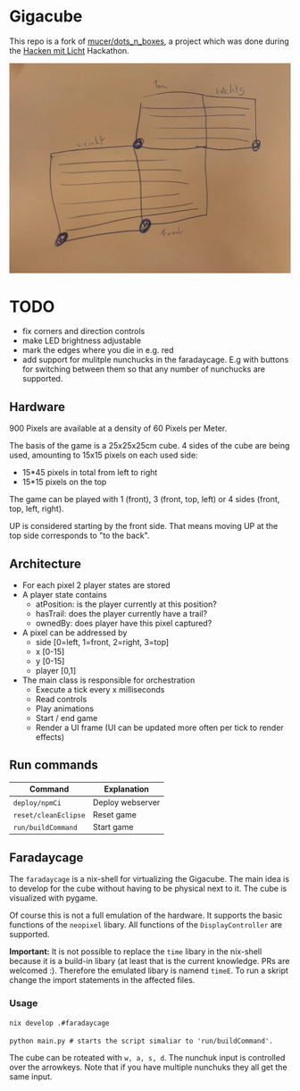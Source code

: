 # Gigacube

This repo is a fork of [mucer/dots_n_boxes](https://github.com/mucer/dots_n_boxes), a project which was done during the [Hacken mit Licht](https://hacken-mit-licht.de) Hackathon.

<p>
<img src="images/SystemOverview.jpg" alt="SystemOverview">
</p>

# TODO
- fix corners and direction controls
- make LED brightness adjustable
- mark the edges where you die in e.g. red
- add support for mulitple nunchucks in the faradaycage. E.g with buttons for switching between them so that any number of nunchucks are supported.

## Hardware

900 Pixels are available at a density of 60 Pixels per Meter.

The basis of the game is a 25x25x25cm cube. 4 sides of the cube are being used, amounting to 15x15 pixels on each used side:

- 15\*45 pixels in total from left to right
- 15\*15 pixels on the top

The game can be played with 1 (front), 3 (front, top, left) or 4 sides (front, top, left, right).

UP is considered starting by the front side. That means moving UP at the top side corresponds to "to the back".

## Architecture

- For each pixel 2 player states are stored
- A player state contains
  - atPosition: is the player currently at this position?
  - hasTrail: does the player currently have a trail?
  - ownedBy: does player have this pixel captured?
- A pixel can be addressed by 
  - side [0=left, 1=front, 2=right, 3=top]
  - x [0-15]
  - y [0-15]
  - player [0,1]
- The main class is responsible for orchestration
  - Execute a tick every x milliseconds
  - Read controls
  - Play animations
  - Start / end game
  - Render a UI frame (UI can be updated more often per tick to render effects)

## Run commands

|Command|Explanation|
|---|---|
|`deploy/npmCi`|Deploy webserver|
|`reset/cleanEclipse`|Reset game|
|`run/buildCommand`|Start game|

## Faradaycage

The `faradaycage` is a nix-shell for virtualizing the Gigacube. The main idea is to develop for the cube without having to be physical next to it. The cube is visualized with pygame. 

Of course this is not a full emulation of the hardware. It supports the basic functions of the `neopixel` libary. All functions of the `DisplayController` are supported.

**Important:** It is not possible to replace the `time` libary in the nix-shell because it is a build-in libary (at least that is the current knowledge. PRs are welcomed :). Therefore the emulated libary is namend `timeE`. To run a skript change the import statements in the affected files.

### Usage

```
nix develop .#faradaycage

python main.py # starts the script simaliar to 'run/buildCommand'.
```

The cube can be roteated with `w, a, s, d`. The nunchuk input is controlled over the arrowkeys. Note that if you have multiple nunchuks they all get the same input.
